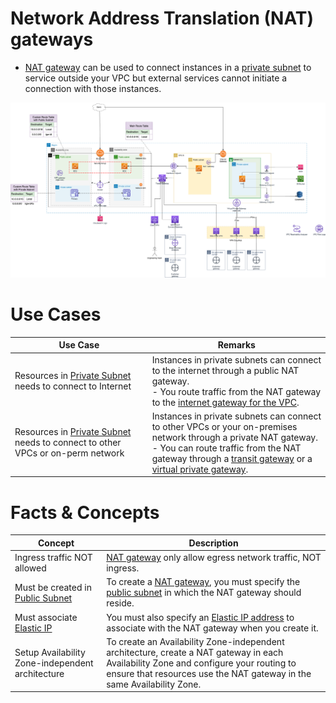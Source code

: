# Network Address Translation (NAT) gateways
- [NAT gateway](https://docs.aws.amazon.com/vpc/latest/userguide/vpc-nat-gateway.html) can be used to connect instances in a [private subnet](../../Subnets.md) to service outside your VPC but external services cannot initiate a connection with those instances.

![](../../assets/AWS_VPC.png)

# Use Cases

| Use Case                                                                                          | Remarks                                                                                                                                                                                                                                                                                   |
|---------------------------------------------------------------------------------------------------|-------------------------------------------------------------------------------------------------------------------------------------------------------------------------------------------------------------------------------------------------------------------------------------------|
| Resources in [Private Subnet](../../Subnets.md) needs to connect to Internet                      | Instances in private subnets can connect to the internet through a public NAT gateway.<br/>- You route traffic from the NAT gateway to the [internet gateway for the VPC](../../InternetGateway.md).                                                                                      |
| Resources in [Private Subnet](../../Subnets.md) needs to connect to other VPCs or on-perm network | Instances in private subnets can connect to other VPCs or your on-premises network through a private NAT gateway.<br/>- You can route traffic from the NAT gateway through a [transit gateway](../../ConnectBetweenVPCs/TransitGateway.md) or a [virtual private gateway](../../VirtualPrivateGateway.md). |

# Facts & Concepts

| Concept                                                                                      | Description                                                                                                                                                                                                    |
|----------------------------------------------------------------------------------------------|----------------------------------------------------------------------------------------------------------------------------------------------------------------------------------------------------------------|
| Ingress traffic NOT allowed                                                                  | [NAT gateway]() only allow egress network traffic, NOT ingress.                                                                                                                                                |
| Must be created in [Public Subnet](../../Subnets.md)                                         | To create a [NAT gateway](), you must specify the [public subnet](../../Subnets.md) in which the NAT gateway should reside.                                                                                    |
| Must associate [Elastic IP](../../../../2_ComputeServices/AmazonEC2/Networking/ElasticIP.md) | You must also specify an [Elastic IP address](../../../../2_ComputeServices/AmazonEC2/Networking/ElasticIP.md) to associate with the NAT gateway when you create it.                                           |
| Setup Availability Zone-independent architecture                                             | To create an Availability Zone-independent architecture, create a NAT gateway in each Availability Zone and configure your routing to ensure that resources use the NAT gateway in the same Availability Zone. |
